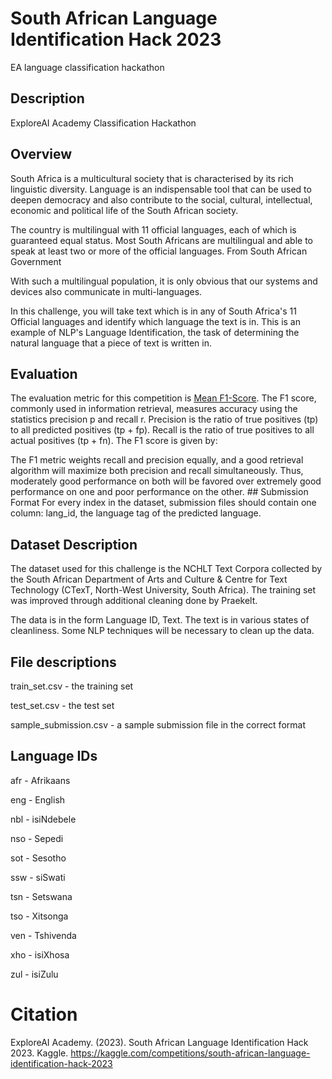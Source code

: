 # South African Language Identification Hack 2023
EA language classification hackathon

## Description
ExploreAI Academy Classification Hackathon
## Overview
South Africa is a multicultural society that is characterised by its rich linguistic diversity. Language is an indispensable tool that can be used to deepen democracy and also contribute to the social, cultural, intellectual, economic and political life of the South African society.

The country is multilingual with 11 official languages, each of which is guaranteed equal status. Most South Africans are multilingual and able to speak at least two or more of the official languages.
From South African Government

With such a multilingual population, it is only obvious that our systems and devices also communicate in multi-languages.

In this challenge, you will take text which is in any of South Africa's 11 Official languages and identify which language the text is in. This is an example of NLP's Language Identification, the task of determining the natural language that a piece of text is written in.

## Evaluation
The evaluation metric for this competition is [Mean F1-Score](https://www.kaggle.com/wiki/MeanFScore). The F1 score, commonly used in information retrieval, measures accuracy using the statistics precision p and recall r. Precision is the ratio of true positives (tp) to all predicted positives (tp + fp). Recall is the ratio of true positives to all actual positives (tp + fn). The F1 score is given by:

The F1 metric weights recall and precision equally, and a good retrieval algorithm will maximize both precision and recall simultaneously. Thus, moderately good performance on both will be favored over extremely good performance on one and poor performance on the other. ## Submission Format
For every index in the dataset, submission files should contain one column: lang_id, the language tag of the predicted language.


## Dataset Description
The dataset used for this challenge is the NCHLT Text Corpora collected by the South African Department of Arts and Culture & Centre for Text Technology (CTexT, North-West University, South Africa). The training set was improved through additional cleaning done by Praekelt.


The data is in the form Language ID, Text. The text is in various states of cleanliness. Some NLP techniques will be necessary to clean up the data.

## File descriptions

train_set.csv - the training set

test_set.csv - the test set

sample_submission.csv - a sample submission file in the correct format

## Language IDs

afr - Afrikaans

eng - English

nbl - isiNdebele

nso - Sepedi

sot - Sesotho

ssw - siSwati

tsn - Setswana

tso - Xitsonga

ven - Tshivenda

xho - isiXhosa

zul - isiZulu


# Citation
ExploreAI Academy. (2023). South African Language Identification Hack 2023. Kaggle. https://kaggle.com/competitions/south-african-language-identification-hack-2023
